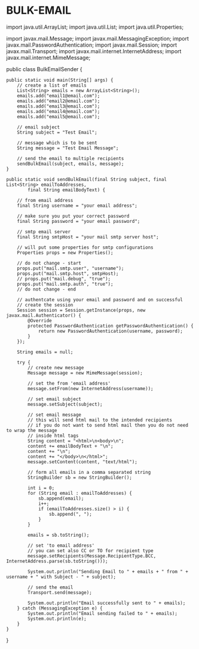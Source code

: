 # BULK-EMAIL



import java.util.ArrayList;
import java.util.List;
import java.util.Properties;

import javax.mail.Message;
import javax.mail.MessagingException;
import javax.mail.PasswordAuthentication;
import javax.mail.Session;
import javax.mail.Transport;
import javax.mail.internet.InternetAddress;
import javax.mail.internet.MimeMessage;

public class BulkEmailSender {

	public static void main(String[] args) {
		// create a list of emails
		List<String> emails = new ArrayList<String>();
		emails.add("email1@email.com");
		emails.add("email2@email.com");
		emails.add("email3@email.com");
		emails.add("email4@email.com");
		emails.add("email5@email.com");
		
		// email subject
		String subject = "Test Email";
		
		// message which is to be sent
		String message = "Test Email Message";
		
		// send the email to multiple recipients
		sendBulkEmail(subject, emails, message);
	}

	public static void sendBulkEmail(final String subject, final List<String> emailToAddresses,
			final String emailBodyText) {

		// from email address
		final String username = "your email address";

		// make sure you put your correct password
		final String password = "your email password";

		// smtp email server
		final String smtpHost = "your mail smtp server host";

		// will put some properties for smtp configurations
		Properties props = new Properties();

		// do not change - start
		props.put("mail.smtp.user", "username");
		props.put("mail.smtp.host", smtpHost);
		// props.put("mail.debug", "true");
		props.put("mail.smtp.auth", "true");
		// do not change - end

		// authentcate using your email and password and on successful
		// create the session
		Session session = Session.getInstance(props, new javax.mail.Authenticator() {
			@Override
			protected PasswordAuthentication getPasswordAuthentication() {
				return new PasswordAuthentication(username, password);
			}
		});

		String emails = null;

		try {
			// create new message
			Message message = new MimeMessage(session);

			// set the from 'email address'
			message.setFrom(new InternetAddress(username));

			// set email subject
			message.setSubject(subject);

			// set email message
			// this will send html mail to the intended recipients
			// if you do not want to send html mail then you do not need to wrap the message
			// inside html tags
			String content = "<html>\n<body>\n";
			content += emailBodyText + "\n";
			content += "\n";
			content += "</body>\n</html>";
			message.setContent(content, "text/html");

			// form all emails in a comma separated string
			StringBuilder sb = new StringBuilder();

			int i = 0;
			for (String email : emailToAddresses) {
				sb.append(email);
				i++;
				if (emailToAddresses.size() > i) {
					sb.append(", ");
				}
			}

			emails = sb.toString();

			// set 'to email address'
			// you can set also CC or TO for recipient type
			message.setRecipients(Message.RecipientType.BCC, InternetAddress.parse(sb.toString()));

			System.out.println("Sending Email to " + emails + " from " + username + " with Subject - " + subject);

			// send the email
			Transport.send(message);

			System.out.println("Email successfully sent to " + emails);
		} catch (MessagingException e) {
			System.out.println("Email sending failed to " + emails);
			System.out.println(e);
		}
	}

}
